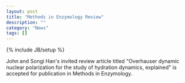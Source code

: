 ```yaml
---
layout: post
title: "Methods in Enzymology Review"
description: ""
category: "News"
tags: []
---
```

{% include JB/setup %}

John and Songi Han's invited review article titled "Overhauser dynamic nuclear polarization for the study
of hydration dynamics, explained" is accepted for publication in Methods in Enzymology.
